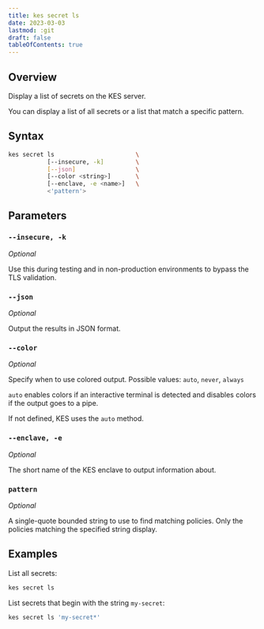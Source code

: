 ```yaml
---
title: kes secret ls
date: 2023-03-03
lastmod: :git
draft: false
tableOfContents: true
---
```


## Overview

Display a list of secrets on the KES server.

You can display a list of all secrets or a list that match a specific pattern.

## Syntax

```sh
kes secret ls                       \
           [--insecure, -k]         \
           [--json]                 \
           [--color <string>]       \
           [--enclave, -e <name>]   \
           <'pattern'>
```


## Parameters

### `--insecure, -k`

_Optional_

Use this during testing and in non-production environments to bypass the TLS validation.

### `--json`

_Optional_

Output the results in JSON format.

### `--color`

_Optional_

Specify when to use colored output. 
Possible values: `auto`, `never`, `always`

`auto` enables colors if an interactive terminal is detected and disables colors if the output goes to a pipe.

If not defined, KES uses the `auto` method.

### `--enclave, -e`

_Optional_

The short name of the KES enclave to output information about.

### `pattern`

_Optional_

A single-quote bounded string to use to find matching policies.
Only the policies matching the specified string display.

## Examples

List all secrets:

```sh {.copy}
kes secret ls
```

List secrets that begin with the string `my-secret`:

```sh {.copy}
kes secret ls 'my-secret*'
```
